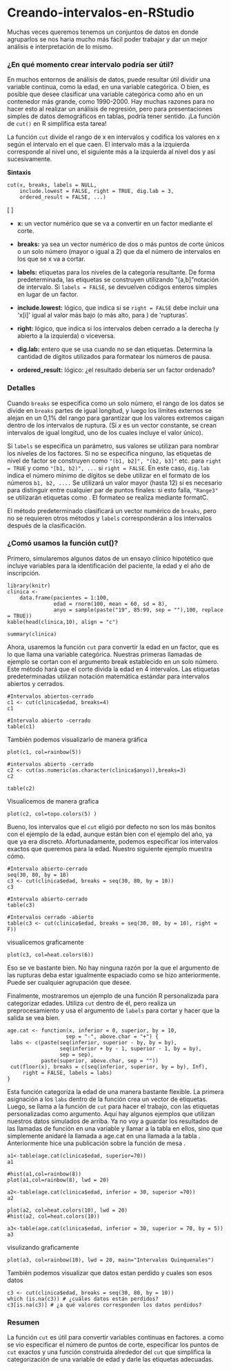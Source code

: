# Creando-intervalos-en-RStudio

Muchas veces queremos tenemos un conjuntos de datos en donde agruparlos se nos haria mucho más fácil poder trabajar y dar un mejor análisis e interpretación de lo mismo.

### **¿En qué momento crear intervalo podría ser útil?**

En muchos entornos de análisis de datos, puede resultar útil dividir una variable continua, como la edad, en una variable categórica. O bien, es posible que desee clasificar una variable categórica como año en un contenedor más grande, como 1990-2000. Hay muchas razones para no hacer esto al realizar un análisis de regresión, pero para presentaciones simples de datos demográficos en tablas, podría tener sentido. ¡La función de `cut()` en R simplifica esta tarea!

La función `cut` divide el rango de x en intervalos y codifica los valores en x según el intervalo en el que caen. El intervalo más a la izquierda corresponde al nivel uno, el siguiente más a la izquierda al nivel dos y así sucesivamente.

**Sintaxis**
```{r eval=FALSE}
cut(x, breaks, labels = NULL,
    include.lowest = FALSE, right = TRUE, dig.lab = 3,
    ordered_result = FALSE, ...)
```

[ ]
* **x:** un vector numérico que se va a convertir en un factor mediante el corte.

* **breaks:** ya sea un vector numérico de dos o más puntos de corte únicos o un solo número (mayor o igual a 2) que da el número de intervalos en los que se x va a cortar.

* **labels:** etiquetas para los niveles de la categoría resultante. De forma predeterminada, las etiquetas se construyen utilizando "(a,b]"notación de intervalo. Si `labels = FALSE`, se devuelven códigos enteros simples en lugar de un factor.

* **include.lowest:** lógico, que indica si se `right = FALSE` debe incluir una 
'x[i]' igual al valor más bajo (o más alto, para ) de 'rupturas'.

* **right:** lógico, que indica si los intervalos deben cerrado a la derecha (y abierto a la izquierda) o viceversa.

* **dig.lab:** entero que se usa cuando no se dan etiquetas. Determina la cantidad de dígitos utilizados para formatear los números de pausa.

* **ordered_result:** lógico: ¿el resultado debería ser un factor ordenado?

### **Detalles**

Cuando `breaks` se especifica como un solo número, el rango de los datos se divide en `breaks` partes de igual longitud, y luego los límites externos se alejan en un 0,1% del rango para garantizar que los valores extremos caigan dentro de los intervalos de ruptura. (Si $x$ es un vector constante, se crean intervalos de igual longitud, uno de los cuales incluye el valor único).

Si `labels` se especifica un parámetro, sus valores se utilizan para nombrar los niveles de los factores. Si no se especifica ninguno, las etiquetas de nivel de factor se construyen como `"(b1, b2]", "(b2, b3]"` etc. para `right = TRUE` y como `"[b1, b2)", ...` si `right = FALSE`. En este caso, `dig.lab` indica el número mínimo de dígitos se debe utilizar en el formato de los números `b1, b2, ....` Se utilizará un valor mayor (hasta 12) si es necesario para distinguir entre cualquier par de puntos finales: si esto falla, `"Range3"` se utilizarán etiquetas como . El formateo se realiza mediante formatC.

El método predeterminado clasificará un vector numérico de `breaks`, pero no se requieren otros métodos y `labels` corresponderán a los intervalos después de la clasificación.

### **¿Comó usamos la función cut()?**

Primero, simularemos algunos datos de un ensayo clínico hipotético que incluye variables para la identificación del paciente, la edad y el año de inscripción.

```{r}
library(knitr)
clinica <-
    data.frame(pacientes = 1:100,              
               edad = rnorm(100, mean = 60, sd = 8),
               anyo = sample(paste("19", 85:99, sep = ""),100, replace = TRUE))
kable(head(clinica,10), align = "c")
```
```{r}
summary(clinica)
```

Ahora, usaremos la función `cut` para convertir la edad en un factor, que es lo que llama una variable categórica. Nuestras primeras llamadas de ejemplo se cortan con el argumento break establecido en un solo número. Este método hará que el corte divida la edad en 4 intervalos. Las etiquetas predeterminadas utilizan notación matemática estándar para intervalos abiertos y cerrados.

```{r}
#Intervalos abiertos-cerrado
c1 <- cut(clinica$edad, breaks=4)
c1
```
```{r}
#Intervalo abierto -cerrado
table(c1)
```
También podemos visualizarlo de manera gráfica
```{r}
plot(c1, col=rainbow(5))
```


```{r}
#intervalos abierto -cerrado
c2 <- cut(as.numeric(as.character(clinica$anyo)),breaks=3)
c2
```
```{r}
table(c2)
```
Visualicemos de manera grafica 
```{r}
plot(c2, col=topo.colors(5) )
```


Bueno, los intervalos que el `cut` eligió por defecto no son los más bonitos con el ejemplo de la edad, aunque están bien con el ejemplo del año, ya que ya era discreto. Afortunadamente, podemos especificar los intervalos exactos que queremos para la edad. Nuestro siguiente ejemplo muestra cómo.

```{r}
#Intervalo abierto-cerrado
seq(30, 80, by = 10)
c3 <- cut(clinica$edad, breaks = seq(30, 80, by = 10))
c3
```

```{r}
#Intervalo abierto-cerrado
table(c3)
```

```{r}
#Intervalos cerrado -abierto
table(c3 <- cut(clinica$edad, breaks = seq(30, 80, by = 10), right = F))
```
visualicemos graficamente
```{r}
plot(c3, col=heat.colors(6))
```


Eso se ve bastante bien. No hay ninguna razón por la que el argumento de las rupturas deba estar igualmente espaciado como se hizo anteriormente. Puede ser cualquier agrupación que desee.


Finalmente, mostraremos un ejemplo de una función R personalizada para categorizar edades. Utiliza `cut` dentro de él, pero realiza un preprocesamiento y usa el argumento de `labels` para cortar y hacer que la salida se vea bien.

```{r}
age.cat <- function(x, inferior = 0, superior, by = 10,
                   sep = "-", above.char = "+") {
 labs <- c(paste(seq(inferior, superior - by, by = by),
                 seq(inferior + by - 1, superior - 1, by = by),
                 sep = sep),
           paste(superior, above.char, sep = ""))
 cut(floor(x), breaks = c(seq(inferior, superior, by = by), Inf),
     right = FALSE, labels = labs)
}
```

Esta función categoriza la edad de una manera bastante flexible. La primera asignación a los `labs` dentro de la función crea un vector de etiquetas. Luego, se llama a la función de `cut` para hacer el trabajo, con las etiquetas personalizadas como argumento. Aquí hay algunos ejemplos que utilizan nuestros datos simulados de arriba. Ya no voy a guardar los resultados de las llamadas de función en una variable y llamar a la tabla en ellos, sino que simplemente anidaré la llamada a age.cat en una llamada a la tabla . Anteriormente hice una publicación sobre la función de mesa .

```{r}
a1<-table(age.cat(clinica$edad, superior=70))
a1
```
```{r}
#hist(a1,col=rainbow(8))
plot(a1,col=rainbow(8), lwd = 20)
```


```{r}
a2<-table(age.cat(clinica$edad, inferior = 30, superior =70))
a2
```
```{r}
plot(a2, col=heat.colors(10), lwd = 20)
#hist(a2, col=heat.colors(10))
```


```{r}
a3<-table(age.cat(clinica$edad, inferior = 30, superior = 70, by = 5))
a3
```
visulizando graficamente
```{r}
plot(a3, col=rainbow(10), lwd = 20, main="Intervalos Quinquenales")
```


También podemos visualizar que datos estan perdido y cuales son esos datos

```{r}
c3 <- cut(clinica$edad, breaks = seq(30, 80, by = 10))
which (is.na(c3)) # ¿cuáles datos están perdidos?
c3[is.na(c3)] # ¿a qué valores corresponden los datos perdidos?
```

### **Resumen**

La función `cut` es útil para convertir variables continuas en factores. a como se vio especificar el número de puntos de corte, especificar los puntos de `cut` exactos y una función construida alrededor del `cut`  que simplifica la categorización de una variable de edad y darle las etiquetas adecuadas.
